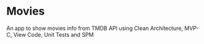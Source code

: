 # Movies
An app to show movies info from TMDB API using Clean Architecture, MVP-C, View Code, Unit Tests and SPM
